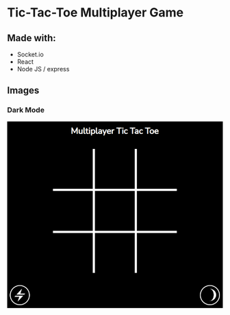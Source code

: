 # Tic-Tac-Toe Multiplayer Game

## Made with:
* Socket.io 
* React
* Node JS / express


## Images

### Dark Mode
![alt text](https://github.com/AugustinSorel/multiplayerTicTacToe/blob/master/Images/DarkMode.png)
